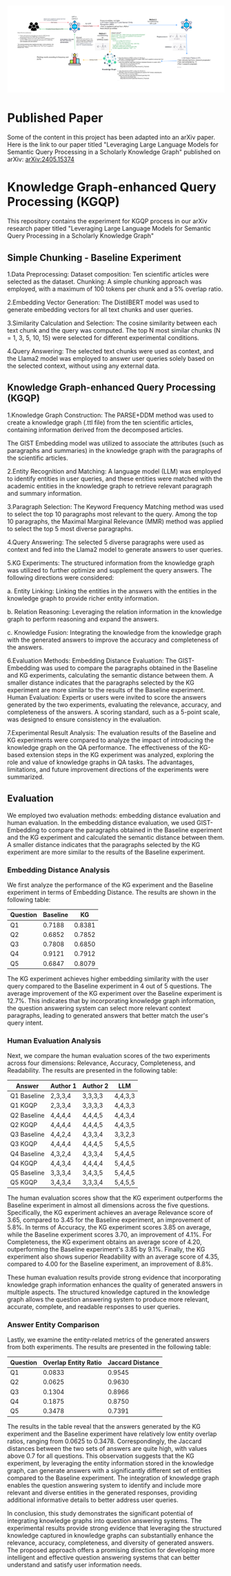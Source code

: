![Experiment_Pipeline](docs/Experiment_Pipeline.png)

# Published Paper
Some of the content in this project has been adapted into an arXiv paper. 
Here is the link to our paper titled "Leveraging Large Language Models for Semantic Query Processing in a Scholarly Knowledge Graph" published on arXiv: [arXiv:2405.15374](https://arxiv.org/abs/2405.15374)


# Knowledge Graph-enhanced Query Processing (KGQP)

This repository contains the experiment for KGQP process in our arXiv research paper titled "Leveraging Large Language Models for Semantic Query Processing in a Scholarly Knowledge Graph"

## Simple Chunking - Baseline Experiment

1.Data Preprocessing:
Dataset composition: Ten scientific articles were selected as the dataset.
Chunking: A simple chunking approach was employed, with a maximum of 100 tokens per chunk and a 5% overlap ratio.

2.Embedding Vector Generation:
The DistilBERT model was used to generate embedding vectors for all text chunks and user queries.

3.Similarity Calculation and Selection:
The cosine similarity between each text chunk and the query was computed. The top N most similar chunks (N = 1, 3, 5, 10, 15) were selected for different experimental conditions.

4.Query Answering:
The selected text chunks were used as context, and the Llama2 model was employed to answer user queries solely based on the selected context, without using any external data.

## Knowledge Graph-enhanced Query Processing (KGQP)

1.Knowledge Graph Construction:
The PARSE+DDM method was used to create a knowledge graph (.ttl file) from the ten scientific articles, containing information derived from the decomposed articles.

The GIST Embedding model was utilized to associate the attributes (such as paragraphs and summaries) in the knowledge graph with the paragraphs of the scientific articles.

2.Entity Recognition and Matching:
A language model (LLM) was employed to identify entities in user queries, and these entities were matched with the academic entities in the knowledge graph to retrieve relevant paragraph and summary information.

3.Paragraph Selection:
The Keyword Frequency Matching method was used to select the top 10 paragraphs most relevant to the query.
Among the top 10 paragraphs, the Maximal Marginal Relevance (MMR) method was applied to select the top 5 most diverse paragraphs.

4.Query Answering:
The selected 5 diverse paragraphs were used as context and fed into the Llama2 model to generate answers to user queries.

5.KG Experiments:
The structured information from the knowledge graph was utilized to further optimize and supplement the query answers. The following directions were considered:

a. Entity Linking: Linking the entities in the answers with the entities in the knowledge graph to provide richer entity information.

b. Relation Reasoning: Leveraging the relation information in the knowledge graph to perform reasoning and expand the answers.

c. Knowledge Fusion: Integrating the knowledge from the knowledge graph with the generated answers to improve the accuracy and completeness of the answers.

6.Evaluation Methods:
Embedding Distance Evaluation: The GIST-Embedding was used to compare the paragraphs obtained in the Baseline and KG experiments, calculating the semantic distance between them. A smaller distance indicates that the paragraphs selected by the KG experiment are more similar to the results of the Baseline experiment.
Human Evaluation: Experts or users were invited to score the answers generated by the two experiments, evaluating the relevance, accuracy, and completeness of the answers. A scoring standard, such as a 5-point scale, was designed to ensure consistency in the evaluation.

7.Experimental Result Analysis:
The evaluation results of the Baseline and KG experiments were compared to analyze the impact of introducing the knowledge graph on the QA performance.
The effectiveness of the KG-based extension steps in the KG experiment was analyzed, exploring the role and value of knowledge graphs in QA tasks.
The advantages, limitations, and future improvement directions of the experiments were summarized.

## Evaluation

We employed two evaluation methods: embedding distance evaluation and human evaluation. In the embedding distance evaluation, we used GIST-Embedding to compare the paragraphs obtained in the Baseline experiment and the KG experiment and calculated the semantic distance between them. A smaller distance indicates that the paragraphs selected by the KG experiment are more similar to the results of the Baseline experiment.

### Embedding Distance Analysis

We first analyze the performance of the KG experiment and the Baseline experiment in terms of Embedding Distance. The results are shown in the following table:

| Question | Baseline | KG |
|----------|-----------|----|
| Q1       | 0.7188    | 0.8381 |
| Q2       | 0.6852    | 0.7852 |
| Q3       | 0.7808    | 0.6850 |
| Q4       | 0.9121    | 0.7912 |
| Q5       | 0.6847    | 0.8079 |

The KG experiment achieves higher embedding similarity with the user query compared to the Baseline experiment in 4 out of 5 questions. The average improvement of the KG experiment over the Baseline experiment is 12.7\%. This indicates that by incorporating knowledge graph information, the question answering system can select more relevant context paragraphs, leading to generated answers that better match the user's query intent.

### Human Evaluation Analysis

Next, we compare the human evaluation scores of the two experiments across four dimensions: Relevance, Accuracy, Completeness, and Readability. The results are presented in the following table:

| Answer        | Author 1  | Author 2  | LLM   |
|---------------|-----------|-----------|-------|
| Q1 Baseline   | 2,3,3,4   | 3,3,3,3   | 4,4,3,3 |
| Q1 KGQP       | 2,3,3,4   | 3,3,3,3   | 4,4,3,3 |
| Q2 Baseline   | 4,4,4,4   | 4,4,4,5   | 4,4,3,4 |
| Q2 KGQP       | 4,4,4,4   | 4,4,4,5   | 4,4,3,5 |
| Q3 Baseline   | 4,4,2,4   | 4,3,3,4   | 3,3,2,3 |
| Q3 KGQP       | 4,4,4,4   | 4,4,4,5   | 5,4,5,5 |
| Q4 Baseline   | 4,3,2,4   | 4,3,3,4   | 5,4,4,5 |
| Q4 KGQP       | 4,4,3,4   | 4,4,4,4   | 5,4,4,5 |
| Q5 Baseline   | 3,3,3,4   | 3,4,3,5   | 5,4,4,5 |
| Q5 KGQP       | 3,4,3,4   | 3,3,3,4   | 5,4,5,5 |

The human evaluation scores show that the KG experiment outperforms the Baseline experiment in almost all dimensions across the five questions. Specifically, the KG experiment achieves an average Relevance score of 3.65, compared to 3.45 for the Baseline experiment, an improvement of 5.8%. In terms of Accuracy, the KG experiment scores 3.85 on average, while the Baseline experiment scores 3.70, an improvement of 4.1%. For Completeness, the KG experiment obtains an average score of 4.20, outperforming the Baseline experiment's 3.85 by 9.1%. Finally, the KG experiment also shows superior Readability with an average score of 4.35, compared to 4.00 for the Baseline experiment, an improvement of 8.8%.

These human evaluation results provide strong evidence that incorporating knowledge graph information enhances the quality of generated answers in multiple aspects. The structured knowledge captured in the knowledge graph allows the question answering system to produce more relevant, accurate, complete, and readable responses to user queries.

### Answer Entity Comparison

Lastly, we examine the entity-related metrics of the generated answers from both experiments. The results are presented in the following table:

| Question | Overlap Entity Ratio | Jaccard Distance |
|----------|----------------------|------------------|
| Q1       | 0.0833               | 0.9545           |
| Q2       | 0.0625               | 0.9630           |
| Q3       | 0.1304               | 0.8966           |
| Q4       | 0.1875               | 0.8750           |
| Q5       | 0.3478               | 0.7391           |

The results in the table reveal that the answers generated by the KG experiment and the Baseline experiment have relatively low entity overlap ratios, ranging from 0.0625 to 0.3478. Correspondingly, the Jaccard distances between the two sets of answers are quite high, with values above 0.7 for all questions. This observation suggests that the KG experiment, by leveraging the entity information stored in the knowledge graph, can generate answers with a significantly different set of entities compared to the Baseline experiment. The integration of knowledge graph enables the question answering system to identify and include more relevant and diverse entities in the generated responses, providing additional informative details to better address user queries.


In conclusion, this study demonstrates the significant potential of integrating knowledge graphs into question answering systems. The experimental results provide strong evidence that leveraging the structured knowledge captured in knowledge graphs can substantially enhance the relevance, accuracy, completeness, and diversity of generated answers. The proposed approach offers a promising direction for developing more intelligent and effective question answering systems that can better understand and satisfy user information needs.
